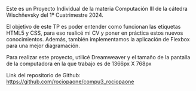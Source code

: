 Este es un Proyecto Individual de la materia Computación III de la cátedra Wischñevsky del 1º Cuatrimestre 2024.

El objetivo de este TP es poder entender como funcionan las etiquetas HTML5 y CSS, para eso realicé mi CV y poner en práctica estos nuevos conocimientos. Además, también implementamos la aplicación de Flexbox para una mejor diagramación.

Para realizar este proyecto, utilicé Dreamweaver y el tamaño de la pantalla de la computadora en la que trabajo es de 1366px X 768px

Link del repositorio de Github: https://github.com/rociopaone/compu3_rociopaone
